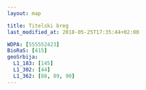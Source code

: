 ```yaml
---
layout: map

title: Titelski breg
last_modified_at: 2018-05-25T17:35:44+02:00

WDPA: [555552423]
BioRaS: [415]
geoSrbija:
  L1_183: [145]
  L1_302: [44]
  L1_362: [88, 89, 90]
---
```

